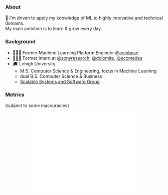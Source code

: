### About
👋 I'm driven to apply my knowledge of ML to highly innovative and technical domains.  
My main ambition is to learn & grow every day.

### Background
- 👨🏼‍💻 Former Machine Learning Platform Engineer [@coinbase](https://github.com/coinbase)
- 👨🏼‍💻 Former intern at [@sonyresearch](https://github.com/SonyResearch), [@dolomite](https://github.com/dolomite-exchange), [@ecomedes](https://www.ecomedes.com/)
- 🎓 Lehigh University
  - M.S. Computer Science & Engineering, focus in Machine Learning
  - dual B.S. Computer Science & Business
  - [Scalable Systems and Software Group](https://sss.cse.lehigh.edu/)

### Metrics
(subject to some inaccuracies)  
<p align="center"> <img src="/github-metrics.svg" alt="Metrics" width="65%"> </p>
